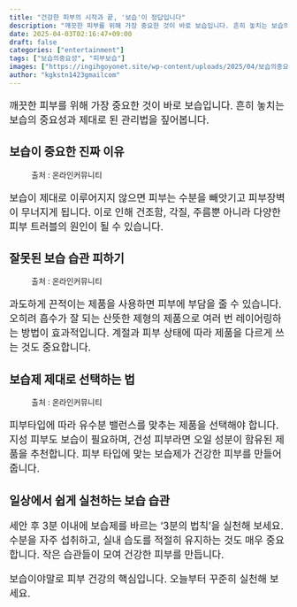 ```yaml
---
title: "건강한 피부의 시작과 끝, '보습'이 정답입니다"
description: "깨끗한 피부를 위해 가장 중요한 것이 바로 보습입니다. 흔히 놓치는 보습의 중요성과 제대로 된 관리법을 짚어봅니다."
date: 2025-04-03T02:16:47+09:00
draft: false
categories: ["entertainment"]
tags: ["보습의중요성", "피부보습"]
images: ["https://ingihgoyonet.site/wp-content/uploads/2025/04/보습의중요성-1024x683.jpg", "https://ingihgoyonet.site/wp-content/uploads/2025/04/피부관리-683x1024.jpg", "https://ingihgoyonet.site/wp-content/uploads/2025/04/보습시간-803x1024.jpg"]
author: "kgkstn1423gmailcom"
---
```


<p style="font-size:18px">깨끗한 피부를 위해 가장 중요한 것이 바로 보습입니다. 흔히 놓치는 보습의 중요성과 제대로 된 관리법을 짚어봅니다.</p> <h2 >보습이 중요한 진짜 이유</h2> <figure ><img src="https://ingihgoyonet.site/wp-content/uploads/2025/04/보습의중요성-1024x683.jpg" alt="" style="aspect-ratio:16/9;object-fit:cover"/><figcaption >출처 : 온라인커뮤니티</figcaption></figure> <p style="font-size:18px">보습이 제대로 이루어지지 않으면 피부는 수분을 빼앗기고 피부장벽이 무너지게 됩니다. 이로 인해 건조함, 각질, 주름뿐 아니라 다양한 피부 트러블의 원인이 될 수 있습니다.</p> <h2 >잘못된 보습 습관 피하기</h2> <figure ><img src="https://ingihgoyonet.site/wp-content/uploads/2025/04/피부관리-683x1024.jpg" alt="" style="aspect-ratio:16/9;object-fit:cover"/><figcaption >출처 : 온라인커뮤니티</figcaption></figure> <p style="font-size:18px">과도하게 끈적이는 제품을 사용하면 피부에 부담을 줄 수 있습니다. 오히려 흡수가 잘 되는 산뜻한 제형의 제품으로 여러 번 레이어링하는 방법이 효과적입니다. 계절과 피부 상태에 따라 제품을 다르게 쓰는 것도 중요합니다.</p> <h2 >보습제 제대로 선택하는 법</h2> <figure ><img src="https://ingihgoyonet.site/wp-content/uploads/2025/04/보습시간-803x1024.jpg" alt="" style="aspect-ratio:16/9;object-fit:cover"/><figcaption >출처 : 온라인커뮤니티</figcaption></figure> <p style="font-size:18px">피부타입에 따라 유수분 밸런스를 맞추는 제품을 선택해야 합니다. 지성 피부도 보습이 필요하며, 건성 피부라면 오일 성분이 함유된 제품을 추천합니다. 피부 타입에 맞는 보습제가 건강한 피부를 만들어줍니다.</p> <h2 >일상에서 쉽게 실천하는 보습 습관</h2> <p style="font-size:18px">세안 후 3분 이내에 보습제를 바르는 ‘3분의 법칙’을 실천해 보세요. 수분을 자주 섭취하고, 실내 습도를 적절히 유지하는 것도 매우 중요합니다. 작은 습관들이 모여 건강한 피부를 만듭니다.</p> <p style="font-size:18px">보습이야말로 피부 건강의 핵심입니다. 오늘부터 꾸준히 실천해 보세요.</p>